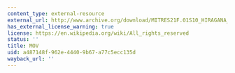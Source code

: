 ```yaml
---
content_type: external-resource
external_url: http://www.archive.org/download/MITRES21F.01S10_HIRAGANA_EXERCISES/1b2.mov
has_external_license_warning: true
license: https://en.wikipedia.org/wiki/All_rights_reserved
status: ''
title: MOV
uid: a487148f-962e-4440-9b67-a77c5ecc135d
wayback_url: ''
---
```

